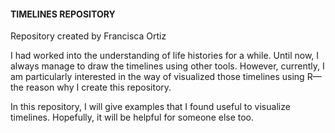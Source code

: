 
#### TIMELINES REPOSITORY

Repository created by Francisca Ortiz

I had worked into the understanding of life histories for a while. Until now, I always manage to draw the timelines using other tools. However, currently, I am particularly interested in the way of visualized those timelines using R—the reason why I create this repository. 

In this repository, I will give examples that I found useful to visualize timelines. Hopefully, it will be helpful for someone else too. 
